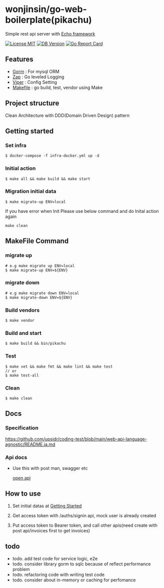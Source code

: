 # wonjinsin/go-web-boilerplate(pikachu)

Simple rest api server with [Echo framework](https://github.com/labstack/echo)

[![License MIT](https://img.shields.io/badge/License-MIT-green.svg)](http://opensource.org/licenses/MIT)
[![DB Version](https://img.shields.io/badge/DB-Mysql-blue)](https://www.mysql.com/)
[![Go Report Card](https://goreportcard.com/badge/github.com/StarpTech/go-web)](https://goreportcard.com/report/github.com/wonjinsin/go-web-boilerplate)

## Features

- [Gorm](https://github.com/go-gorm/gorm) : For mysql ORM
- [Zap](https://github.com/uber-go/zap) : Go leveled Logging
- [Viper](https://github.com/spf13/viper) : Config Setting
- [Makefile]() : go build, test, vendor using Make

## Project structure

Clean Architecture with DDD(Domain Driven Design) pattern

## Getting started

### Set infra

```
$ docker-compose -f infra-docker.yml up -d
```

### Initial action

```
$ make all && make build && make start
```

### Migration initial data

```
$ make migrate-up ENV=local
```

If you have error when Init Please use below command and do Inital action again

```
make clean
```

## MakeFile Command

### migrate up

```
# e.g make migrate up ENV=local
$ make migrate-up ENV=${ENV}
```

### migrate down

```
# e.g make migrate down ENV=local
$ make migrate-down ENV=${ENV}
```

### Build vendors

```
$ make vendor
```

### Build and start

```
$ make build && bin/pikachu
```

### Test

```
$ make vet && make fmt && make lint && make test
// or
$ make test-all
```

### Clean

```
$ make clean
```

## Docs

### Specification

https://github.com/upsidr/coding-test/blob/main/web-api-language-agnostic/README.ja.md

### Api docs

- Use this with post man, swagger etc

  [open api](openapi/init.yml)

## How to use

1. Set initial datas at [Getting Started](#getting-started)

2. Get access token with /auths/signin api, mock user is already created

3. Put access token to Bearer token, and call other apis(need create with post api/invoices first to get invoices)

## todo

- todo. add test code for service logic, e2e
- todo. consider library gorm to sqlc because of reflect performance problem
- todo. refactoring code with writing test code
- todo. consider about in-memory or caching for perfomance
